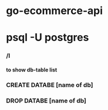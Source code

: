 # go-ecommerce-api

# psql -U postgres
###  /l 
#### to show db-table list
### CREATE DATABE [name of db]
### DROP DATABE [name of db]
